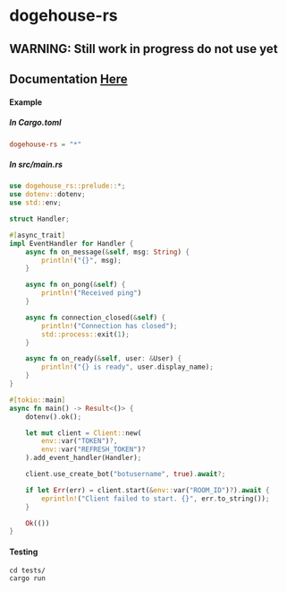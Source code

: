 # dogehouse-rs

## WARNING: Still work in progress do not use yet

## Documentation [Here](https://docs.rs/dogehouse-rs/)

#### Example
##### In Cargo.toml
```toml
dogehouse-rs = "*"
```

##### In src/main.rs

```rust
use dogehouse_rs::prelude::*;
use dotenv::dotenv;
use std::env;

struct Handler;

#[async_trait]
impl EventHandler for Handler {
	async fn on_message(&self, msg: String) {
		println!("{}", msg);
	}

	async fn on_pong(&self) {
		println!("Received ping")
	}

	async fn connection_closed(&self) {
		println!("Connection has closed");
		std::process::exit(1);
	}

	async fn on_ready(&self, user: &User) {
		println!("{} is ready", user.display_name);
	}
}

#[tokio::main]
async fn main() -> Result<()> {
	dotenv().ok();

	let mut client = Client::new(
		env::var("TOKEN")?,
		env::var("REFRESH_TOKEN")?
	).add_event_handler(Handler);

	client.use_create_bot("botusername", true).await?;

	if let Err(err) = client.start(&env::var("ROOM_ID")?).await {
		eprintln!("Client failed to start. {}", err.to_string());
	}

	Ok(())
}

```

#### Testing
```shell
cd tests/
cargo run
```